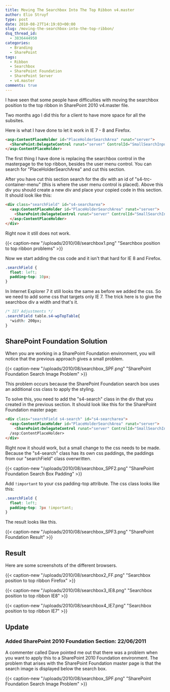 ```yaml
---
title: Moving The Searchbox Into The Top Ribbon v4.master
author: Elio Struyf
type: post
date: 2010-08-27T14:19:03+00:00
slug: /moving-the-searchbox-into-the-top-ribbon/
dsq_thread_id:
  - 3836444950
categories:
  - Branding
  - SharePoint
tags:
  - Ribbon
  - Searchbox
  - SharePoint Foundation
  - SharePoint Server
  - v4.master
comments: true
---
```


I have seen that some people have difficulties with moving the searchbox position to the top ribbon in SharePoint 2010 v4.master file.

Two months ago I did this for a client to have more space for all the subsites.

Here is what I have done to let it work in IE 7 - 8 and Firefox.

```html
<asp:ContentPlaceHolder id="PlaceHolderSearchArea" runat="server">
  <SharePoint:DelegateControl runat="server" ControlId="SmallSearchInputBox" Version="4"/>
</asp:ContentPlaceHolder>
```

The first thing I have done is replacing the searchbox control in the masterpage to the top ribbon, besides the user menu control. You can search for "PlaceHolderSearchArea" and cut this section.

After you have cut this section search for the div with an id of "s4-trc-container-menu" (this is where the user menu control is placed). Above this div you should create a new div and place your copied code in this section. It should look like this:

```html
<div class="searchField" id="s4-searcharea">
  <asp:ContentPlaceHolder id="PlaceHolderSearchArea" runat="server">
    <SharePoint:DelegateControl runat="server" ControlId="SmallSearchInputBox" Version="4"/>
  </asp:ContentPlaceHolder>
</div>
```

Right now it still does not work.

{{< caption-new "/uploads/2010/08/searchbox1.png" "Searchbox position to top ribbon problems" >}}

Now we start adding the css code and it isn't that hard for IE 8 and Firefox.

```css
.searchField {
  float: left;
  padding-top: 10px;
}
```

In Internet Explorer 7 it still looks the same as before we added the css. So we need to add some css that targets only IE 7. The trick here is to give the searchbox div a width and that's it.

```css
/* IE7 Adjustments */
.searchField table.s4-wpTopTable{
  *width: 200px;
}
```

## SharePoint Foundation Solution

When you are working in a SharePoint Foundation environment, you will notice that the previous approach gives a small problem.

{{< caption-new "/uploads/2010/08/searchbox_SPF.png" "SharePoint Foundation Search Image Problem" >}}

This problem occurs because the SharePoint Foundation search box uses an additional css class to apply the styling. 

To solve this, you need to add the "s4-search" class in the div that you created in the previous section. It should look like this for the SharePoint Foundation master page:

```html
<div class="searchField s4-search" id="s4-searcharea">
  <asp:ContentPlaceHolder id="PlaceHolderSearchArea" runat="server">
    <SharePoint:DelegateControl runat="server" ControlId="SmallSearchInputBox" Version="4"/>
  /asp:ContentPlaceHolder>
</div>
```

Right now it should work, but a small change to the css needs to be made. Because the "s4-search" class has its own css paddings, the paddings from our "searchField" class overwritten. 

{{< caption-new "/uploads/2010/08/searchbox_SPF2.png" "SharePoint Foundation Search Box Padding" >}}

Add `!important` to your css padding-top attribute. The css class looks like this:

```css
.searchField {
  float: left;
  padding-top: 7px !important;
}
```

The result looks like this.

{{< caption-new "/uploads/2010/08/searchbox_SPF3.png" "SharePoint Foundation Result" >}}

## Result

Here are some screenshots of the different browsers.

{{< caption-new "/uploads/2010/08/searchbox2_FF.png" "Searchbox position to top ribbon Firefox" >}}

{{< caption-new "/uploads/2010/08/searchbox3_IE8.png" "Searchbox position to top ribbon IE8" >}}

{{< caption-new "/uploads/2010/08/searchbox4_IE7.png" "Searchbox position to top ribbon IE7" >}}

## Update

### Added SharePoint 2010 Foundation Section: 22/06/2011

A commenter called Dave pointed me out that there was a problem when you want to apply this to a SharePoint 2010 Foundation environment. The problem that arises with the SharePoint Foundation master page is that the search image is displayed below the search box.

{{< caption-new "/uploads/2010/08/searchbox_SPF.png" "SharePoint Foundation Search Image Problem" >}}